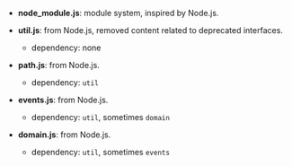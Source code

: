 
* **node_module.js**: module system, inspired by Node.js.

* **util.js**: from Node.js, removed content related to deprecated interfaces.

    * dependency: none

* **path.js**: from Node.js.

    * dependency: `util`
    
* **events.js**: from Node.js.

	* dependency: `util`, sometimes `domain`
	
* **domain.js**: from Node.js.

	* dependency: `util`, sometimes `events`
